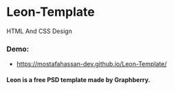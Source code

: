 # Leon-Template
HTML And CSS Design

### Demo:
- https://mostafahassan-dev.github.io/Leon-Template/



#### Leon is a free PSD template made by Graphberry.
